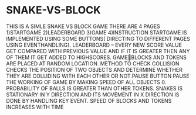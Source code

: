 # SNAKE-VS-BLOCK
THIS IS A SIMLE SNAKE VS BLOCK GAME
THERE ARE 4 PAGES 1)STARTGAME 2)LEADERBOARD 3)GAME 4)INSTRUCTION
STARTGAME IS IMPLEMENTED USING SOME BUTTONS( DIRECTING TO DIFFERENT PAGES USING EVENTHANDLING).
LEADERBOARD – EVERY NEW SCORE VALUE GET COMPARED WITH PREVIOUS VALUE AND IF IT IS GREATER THEN ANY OF THEM IT GET ADDED TO HIGHSCORES.
GAMEBLOCKS AND TOKENS ARE PLACED AT RANDOM LOCATION. METHOD TO CHECK COLLISION CHECKS THE POSITION OF TWO OBJECTS AND DETERMINE WHETHER THEY ARE COLLIDING WITH EACH OTHER OR NOT.PAUSE BUTTON PAUSE THE WORKING OF GAME  BY MAKING SPEED OF ALL OBJECTS 0. PROBABILITY OF BALLS IS GREATER THAN OTHER TOKENS.
SNAKES IS STATIONARY IN Y DIRECTION AND ITS MOVEMENT IN X DIRECTION IS DONE BY HANDLING KEY EVENT.
SPEED OF BLOCKS AND TOKENS INCREASES WITH TIME
